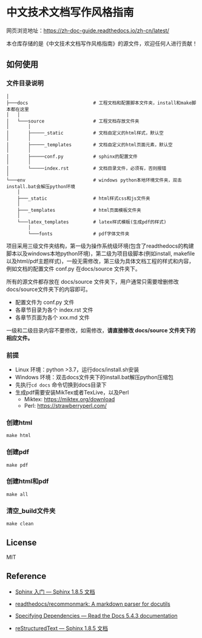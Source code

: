 # 中文技术文档写作风格指南

网页浏览地址：<https://zh-doc-guide.readthedocs.io/zh-cn/latest/>

本仓库存储的是《中文技术文档写作风格指南》的源文件，欢迎任何人进行贡献！

## 如何使用

### 文件目录说明

```
│
├───docs                        # 工程文档和配置脚本文件夹，install和make脚本都在这里
│   │
│   └───source                  # 工程文档存放文件夹
│       │
│       ├─────_static           # 文档自定义的html样式，默认空
│       │
│       ├─────_templates        # 文档自定义的html页面元素，默认空
│       │
│       ├─────conf.py           # sphinx的配置文件
│       │
│       └─────index.rst         # 文档目录文件，必须有，否则报错
│
└───env                         # windows python本地环境文件夹，双击install.bat会解压python环境
    │
    ├───_static                 # html样式css和js文件夹
    │
    ├───_templates              # html页面模板文件夹
    │
    └───latex_templates         # latex样式模板(生成pdf的样式)
        │
        └───fonts               # pdf字体文件夹
```

项目采用三级文件夹结构，第一级为操作系统级环境(包含了readthedocs的构建脚本以及windows本地python环境)，第二级为项目级脚本(例如install, makefile以及html/pdf主题样式)，一般无需修改，第三级为具体文档工程的样式和内容，例如文档的配置文件 conf.py 在docs/source 文件夹下。

所有的源文件都存放在 docs/source 文件夹下，用户通常只需要增删修改docs/source文件夹下的内容即可。

- 配置文件为 conf.py 文件
- 各章节目录为各个 index.rst 文件
- 各章节页面为各个 xxx.md 文件

一级和二级目录内容不要修改，如需修改，**请直接修改 docs/source 文件夹下的相应文件。**

### 前提
- Linux 环境：python >3.7，运行docs/install.sh安装
- Windows 环境：双击docs文件夹下的install.bat解压python压缩包
- 先执行```cd docs``` 命令切换到docs目录下
- 生成pdf需要安装MikTex或者TexLive，以及Perl
    - Miktex: https://miktex.org/download
    - Perl: https://strawberryperl.com/

### 创建html

```
make html
```

### 创建pdf

```
make pdf
```

### 创建html和pdf

```
make all
```

### 清空_build文件夹

```
make clean
```

## License

MIT

## Reference

- [Sphinx 入门 — Sphinx 1.8.5 文档](https://sphinx-doc.readthedocs.io/zh_CN/master/usage/quickstart.html#adding-content)

- [readthedocs/recommonmark: A markdown parser for docutils](https://github.com/readthedocs/recommonmark#linking-to-headings-in-other-files)

- [Specifying Dependencies — Read the Docs 5.4.3 documentation](https://docs.readthedocs.io/en/latest/guides/specifying-dependencies.html)

- [reStructuredText — Sphinx 1.8.5 文档](https://sphinx-doc.readthedocs.io/zh_CN/master/usage/restructuredtext/index.html)
